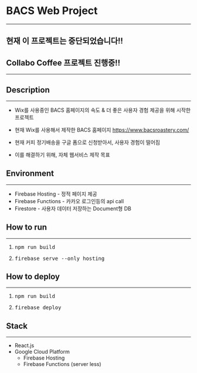 # BACS Web Project

---

## 현재 이 프로젝트는 중단되었습니다!!

## Collabo Coffee 프로젝트 진행중!!

---

## Description

---

- Wix를 사용중인 BACS 홈페이지의 속도 & 더 좋은 사용자 경험 제공을 위해 시작한 프로젝트

- 현재 Wix를 사용해서 제작한 BACS 홈페이지 https://www.bacsroastery.com/

- 현재 커피 정기배송을 구글 폼으로 신청받아서, 사용자 경험이 떨어짐

- 이를 해결하기 위해, 자체 웹서비스 제작 목표

## Environment

---

- Firebase Hosting - 정적 페이지 제공
- Firebase Functions - 카카오 로그인등의 api call
- Firestore - 사용자 데이터 저장하는 Document형 DB

## How to run

---

1. <pre>npm run build</pre>
2. <pre>firebase serve --only hosting</pre>

## How to deploy

---

1. <pre>npm run build</pre>
2. <pre>firebase deploy</pre>

## Stack

---

- React.js
- Google Cloud Platform
  - Firebase Hosting
  - Firebase Functions (server less)
